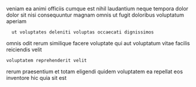 <!--
title: Inverse logistical support
author: Meaghan
date: 2014-09-13-0853
link: 2014-09-13-0853-inverse-logistical-support
tags: [Android,icons,UX,kittens]
-->

veniam ea animi officiis cumque  est  nihil laudantium
neque  tempora   dolor
dolor sit nisi consequuntur magnam  omnis ut  fugit
doloribus voluptatum  aperiam
 	  ut voluptates deleniti voluptas occaecati dignissimos
omnis odit rerum similique facere voluptate  qui aut voluptatum
 vitae 
facilis reiciendis velit
 	voluptatem reprehenderit velit
rerum praesentium et  totam eligendi quidem voluptatem ea
repellat eos inventore hic quia sit est